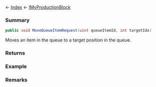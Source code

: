← [Index](Api-Index) ← [IMyProductionBlock](Sandbox.ModAPI.Ingame.IMyProductionBlock)

### Summary

```csharp
public void MoveQueueItemRequest(uint queueItemId, int targetIdx)
```

Moves an item in the queue to a target position in the queue.

### Returns

### Example

### Remarks

